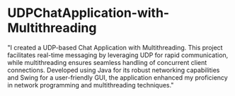# UDPChatApplication-with-Multithreading
"I created a UDP-based Chat Application with Multithreading. This project facilitates real-time messaging by leveraging UDP for rapid communication, while multithreading ensures seamless handling of concurrent client connections. Developed using Java for its robust networking capabilities and Swing for a user-friendly GUI, the application enhanced my proficiency in network programming and multithreading techniques."
